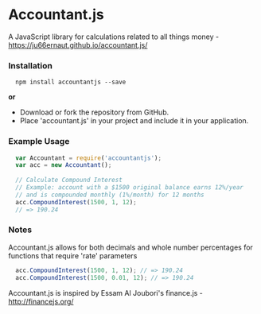 # Accountant.js
A JavaScript library for calculations related to all things money - https://ju66ernaut.github.io/accountant.js/


### Installation

```shell
  npm install accountantjs --save
```
**or**

-   Download or fork the repository from GitHub.
-   Place 'accountant.js' in your project and include it in your application.

### Example Usage

```js
  var Accountant = require('accountantjs');
  var acc = new Accountant();
  
  // Calculate Compound Interest
  // Example: account with a $1500 original balance earns 12%/year
  // and is compounded monthly (1%/month) for 12 months
  acc.CompoundInterest(1500, 1, 12);
  // => 190.24
```

### Notes
Accountant.js allows for both decimals and whole number percentages for functions that require 'rate' parameters
```js
  acc.CompoundInterest(1500, 1, 12); // => 190.24
  acc.CompoundInterest(1500, 0.01, 12); // => 190.24 
```
Accountant.js is inspired by Essam Al Joubori's finance.js - http://financejs.org/
